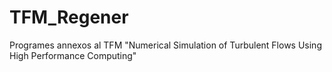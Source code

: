 # TFM_Regener
Programes annexos al TFM "Numerical Simulation of Turbulent Flows Using High Performance Computing"
